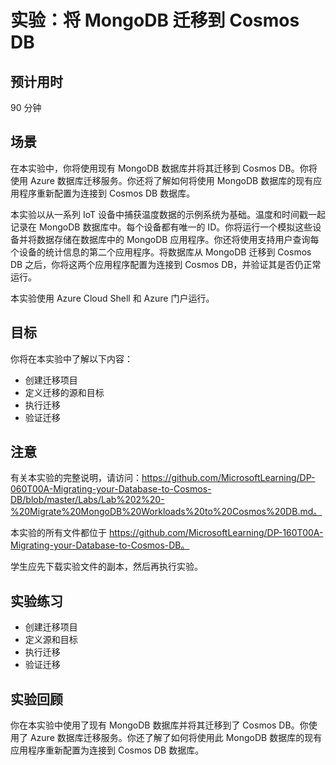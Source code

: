 ﻿---
lab:
    title: '将 MongoDB 迁移到 Cosmos DB'
    module: '模块 2:将 MongoDB 工作负荷迁移到 Cosmos DB'
---

# 实验：将 MongoDB 迁移到 Cosmos DB

## 预计用时

90 分钟

## 场景

在本实验中，你将使用现有 MongoDB 数据库并将其迁移到 Cosmos DB。你将使用 Azure 数据库迁移服务。你还将了解如何将使用 MongoDB 数据库的现有应用程序重新配置为连接到 Cosmos DB 数据库。

本实验以从一系列 IoT 设备中捕获温度数据的示例系统为基础。温度和时间戳一起记录在 MongoDB 数据库中。每个设备都有唯一的 ID。你将运行一个模拟这些设备并将数据存储在数据库中的 MongoDB 应用程序。你还将使用支持用户查询每个设备的统计信息的第二个应用程序。将数据库从 MongoDB 迁移到 Cosmos DB 之后，你将这两个应用程序配置为连接到 Cosmos DB，并验证其是否仍正常运行。

本实验使用 Azure Cloud Shell 和 Azure 门户运行。

## 目标

你将在本实验中了解以下内容：

* 创建迁移项目
* 定义迁移的源和目标
* 执行迁移
* 验证迁移

## 注意

有关本实验的完整说明，请访问：https://github.com/MicrosoftLearning/DP-060T00A-Migrating-your-Database-to-Cosmos-DB/blob/master/Labs/Lab%202%20-%20Migrate%20MongoDB%20Workloads%20to%20Cosmos%20DB.md。

本实验的所有文件都位于 https://github.com/MicrosoftLearning/DP-160T00A-Migrating-your-Database-to-Cosmos-DB。

学生应先下载实验文件的副本，然后再执行实验。

## 实验练习

* 创建迁移项目
* 定义源和目标
* 执行迁移
* 验证迁移

## 实验回顾

你在本实验中使用了现有 MongoDB 数据库并将其迁移到了 Cosmos DB。你使用了 Azure 数据库迁移服务。你还了解了如何将使用此 MongoDB 数据库的现有应用程序重新配置为连接到 Cosmos DB 数据库。
